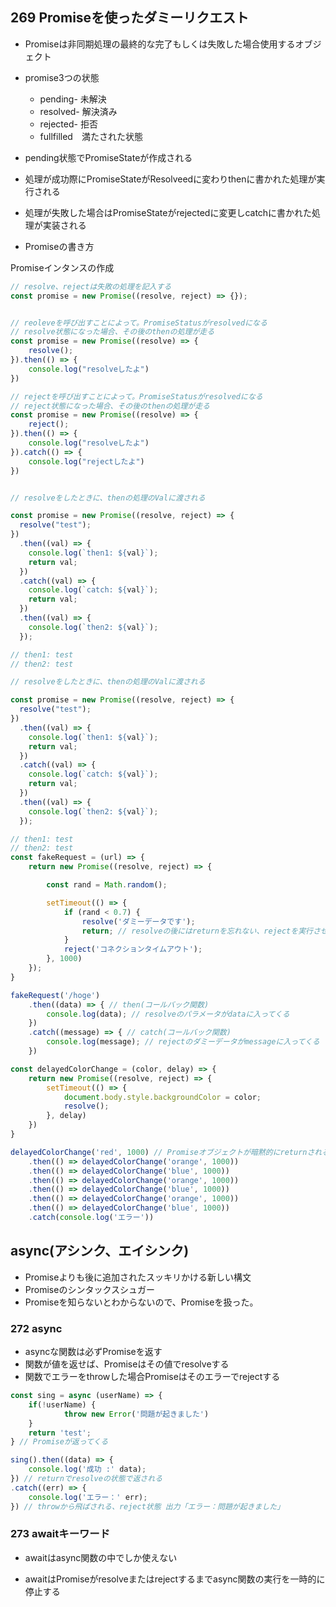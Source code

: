 ## 269 Promiseを使ったダミーリクエスト

- Promiseは非同期処理の最終的な完了もしくは失敗した場合使用するオブジェクト

- promise3つの状態
  - pending- 未解決
  - resolved- 解決済み
  - rejected- 拒否
  - fullfilled　満たされた状態

- pending状態でPromiseStateが作成される

- 処理が成功際にPromiseStateがResolveedに変わりthenに書かれた処理が実行される
- 処理が失敗した場合はPromiseStateがrejectedに変更しcatchに書かれた処理が実装される

- Promiseの書き方

Promiseインタンスの作成

```js
// resolve、rejectは失敗の処理を記入する
const promise = new Promise((resolve, reject) => {});


// reoleveを呼び出すことによって。PromiseStatusがresolvedになる
// resolve状態になった場合、その後のthenの処理が走る
const promise = new Promise((resolve) => {
    resolve();
}).then(() => {
    console.log("resolveしたよ")
})

// rejectを呼び出すことによって。PromiseStatusがresolvedになる
// reject状態になった場合、その後のthenの処理が走る
const promise = new Promise((resolve) => {
    reject();
}).then(() => {
    console.log("resolveしたよ")
}).catch(() => {
    console.log("rejectしたよ")
})


// resolveをしたときに、thenの処理のValに渡される

const promise = new Promise((resolve, reject) => {
  resolve("test");
})
  .then((val) => {
    console.log(`then1: ${val}`);
    return val;
  })
  .catch((val) => {
    console.log(`catch: ${val}`);
    return val;
  })
  .then((val) => {
    console.log(`then2: ${val}`);
  });

// then1: test
// then2: test

// resolveをしたときに、thenの処理のValに渡される

const promise = new Promise((resolve, reject) => {
  resolve("test");
})
  .then((val) => {
    console.log(`then1: ${val}`);
    return val;
  })
  .catch((val) => {
    console.log(`catch: ${val}`);
    return val;
  })
  .then((val) => {
    console.log(`then2: ${val}`);
  });

// then1: test
// then2: test
const fakeRequest = (url) => {
    return new Promise((resolve, reject) => {

        const rand = Math.random();

        setTimeout(() => {
            if (rand < 0.7) {
                resolve('ダミーデータです'); 
                return; // resolveの後にはreturnを忘れない、rejectを実行させないために、もしくはelseを使用してrejectを通さないようにする
            }
            reject('コネクションタイムアウト');
        }, 1000)
    });
}

fakeRequest('/hoge')
    .then((data) => { // then(コールバック関数)
        console.log(data); // resolveのパラメータがdataに入ってくる
    })
    .catch((message) => { // catch(コールバック関数)
        console.log(message); // rejectのダミーデータがmessageに入ってくる
    })

const delayedColorChange = (color, delay) => {
    return new Promise((resolve, reject) => {
        setTimeout(() => {
            document.body.style.backgroundColor = color;
            resolve();
        }, delay)
    })
}

delayedColorChange('red', 1000) // Promiseオブジェクトが暗黙的にreturnされる、その中でthenオブジェクトを使って連結する
    .then(() => delayedColorChange('orange', 1000))
    .then(() => delayedColorChange('blue', 1000))
    .then(() => delayedColorChange('orange', 1000))
    .then(() => delayedColorChange('blue', 1000))
    .then(() => delayedColorChange('orange', 1000))
    .then(() => delayedColorChange('blue', 1000))
    .catch(console.log('エラー'))
```

## async(アシンク、エイシンク)

- Promiseよりも後に追加されたスッキリかける新しい構文
- Promiseのシンタックスシュガー
- Promiseを知らないとわからないので、Promiseを扱った。




### 272 async

- asyncな関数は必ずPromiseを返す
- 関数が値を返せば、Promiseはその値でresolveする
- 関数でエラーをthrowした場合Promiseはそのエラーでrejectする

```js
const sing = async (userName) => {
    if(!userName) {
            throw new Error('問題が起きました')
    }
    return 'test';
} // Promiseが返ってくる

sing().then((data) => {
    console.log('成功 :' data);
}) // returnでresolveの状態で返される
.catch((err) => {
    console.log('エラー：' err);
}) // throwから飛ばされる、reject状態 出力「エラー：問題が起きました」
```

### 273 awaitキーワード

- awaitはasync関数の中でしか使えない

- awaitはPromiseがresolveまたはrejectするまでasync関数の実行を一時的に停止する

